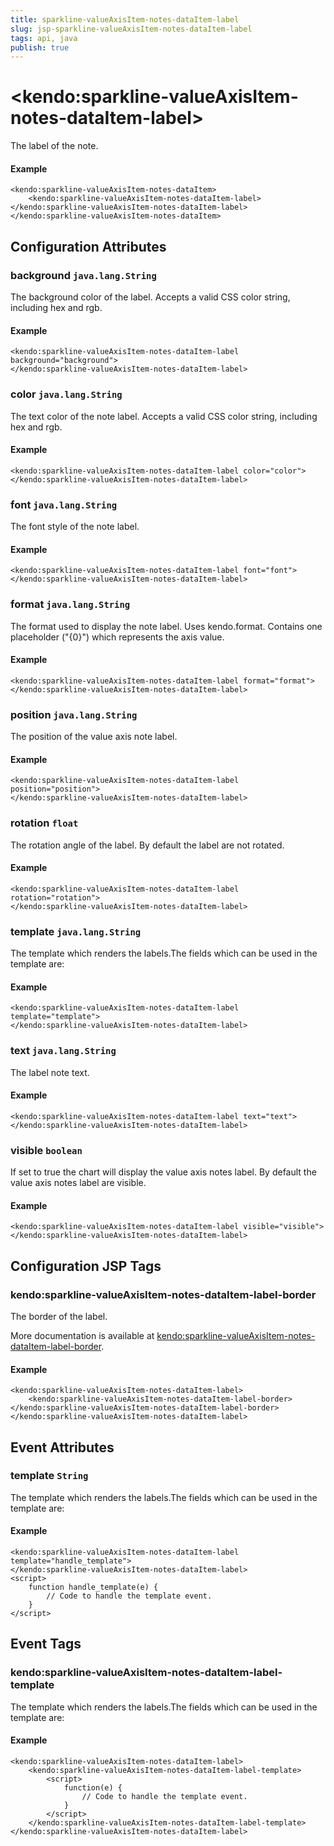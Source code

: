 ```yaml
---
title: sparkline-valueAxisItem-notes-dataItem-label
slug: jsp-sparkline-valueAxisItem-notes-dataItem-label
tags: api, java
publish: true
---
```


# \<kendo:sparkline-valueAxisItem-notes-dataItem-label\>

The label of the note.

#### Example
    <kendo:sparkline-valueAxisItem-notes-dataItem>
        <kendo:sparkline-valueAxisItem-notes-dataItem-label></kendo:sparkline-valueAxisItem-notes-dataItem-label>
    </kendo:sparkline-valueAxisItem-notes-dataItem>

## Configuration Attributes

### background `java.lang.String`

The background color of the label. Accepts a valid CSS color string, including hex and rgb.

#### Example
    <kendo:sparkline-valueAxisItem-notes-dataItem-label background="background">
    </kendo:sparkline-valueAxisItem-notes-dataItem-label>

### color `java.lang.String`

The text color of the note label. Accepts a valid CSS color string, including hex and rgb.

#### Example
    <kendo:sparkline-valueAxisItem-notes-dataItem-label color="color">
    </kendo:sparkline-valueAxisItem-notes-dataItem-label>

### font `java.lang.String`

The font style of the note label.

#### Example
    <kendo:sparkline-valueAxisItem-notes-dataItem-label font="font">
    </kendo:sparkline-valueAxisItem-notes-dataItem-label>

### format `java.lang.String`

The format used to display the note label. Uses kendo.format. Contains one placeholder ("{0}") which represents the axis value.

#### Example
    <kendo:sparkline-valueAxisItem-notes-dataItem-label format="format">
    </kendo:sparkline-valueAxisItem-notes-dataItem-label>

### position `java.lang.String`

The position of the value axis note label.

#### Example
    <kendo:sparkline-valueAxisItem-notes-dataItem-label position="position">
    </kendo:sparkline-valueAxisItem-notes-dataItem-label>

### rotation `float`

The rotation angle of the label. By default the label are not rotated.

#### Example
    <kendo:sparkline-valueAxisItem-notes-dataItem-label rotation="rotation">
    </kendo:sparkline-valueAxisItem-notes-dataItem-label>

### template `java.lang.String`

The template which renders the labels.The fields which can be used in the template are:

#### Example
    <kendo:sparkline-valueAxisItem-notes-dataItem-label template="template">
    </kendo:sparkline-valueAxisItem-notes-dataItem-label>

### text `java.lang.String`

The label note text.

#### Example
    <kendo:sparkline-valueAxisItem-notes-dataItem-label text="text">
    </kendo:sparkline-valueAxisItem-notes-dataItem-label>

### visible `boolean`

If set to true the chart will display the value axis notes label. By default the value axis notes label are visible.

#### Example
    <kendo:sparkline-valueAxisItem-notes-dataItem-label visible="visible">
    </kendo:sparkline-valueAxisItem-notes-dataItem-label>


##  Configuration JSP Tags

### kendo:sparkline-valueAxisItem-notes-dataItem-label-border

The border of the label.

More documentation is available at [kendo:sparkline-valueAxisItem-notes-dataItem-label-border](sparkline/valueaxisitem-notes-dataitem-label-border).

#### Example

    <kendo:sparkline-valueAxisItem-notes-dataItem-label>
        <kendo:sparkline-valueAxisItem-notes-dataItem-label-border></kendo:sparkline-valueAxisItem-notes-dataItem-label-border>
    </kendo:sparkline-valueAxisItem-notes-dataItem-label>


## Event Attributes

### template `String`

The template which renders the labels.The fields which can be used in the template are:


#### Example
    <kendo:sparkline-valueAxisItem-notes-dataItem-label template="handle_template">
    </kendo:sparkline-valueAxisItem-notes-dataItem-label>
    <script>
        function handle_template(e) {
            // Code to handle the template event.
        }
    </script>

## Event Tags

### kendo:sparkline-valueAxisItem-notes-dataItem-label-template

The template which renders the labels.The fields which can be used in the template are:


#### Example
    <kendo:sparkline-valueAxisItem-notes-dataItem-label>
        <kendo:sparkline-valueAxisItem-notes-dataItem-label-template>
            <script>
                function(e) {
                    // Code to handle the template event.
                }
            </script>
        </kendo:sparkline-valueAxisItem-notes-dataItem-label-template>
    </kendo:sparkline-valueAxisItem-notes-dataItem-label>

 
